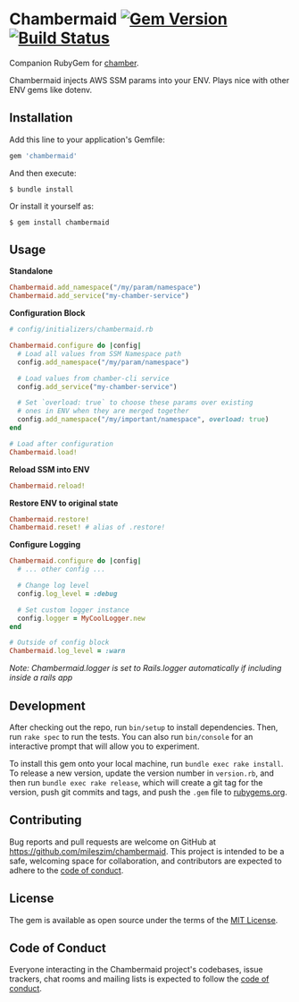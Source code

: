 # Chambermaid [![Gem Version](https://badge.fury.io/rb/chambermaid.svg)](https://badge.fury.io/rb/chambermaid) [![Build Status](https://travis-ci.com/mileszim/chambermaid.svg?branch=master)](https://travis-ci.com/mileszim/chambermaid)

Companion RubyGem for [chamber](https://github.com/segmentio/chamber).

Chambermaid injects AWS SSM params into your ENV. Plays nice with other ENV gems like dotenv.

## Installation

Add this line to your application's Gemfile:

```ruby
gem 'chambermaid'
```

And then execute:

    $ bundle install

Or install it yourself as:

    $ gem install chambermaid

## Usage

**Standalone**

```ruby
Chambermaid.add_namespace("/my/param/namespace")
Chambermaid.add_service("my-chamber-service")
```

**Configuration Block**

```ruby
# config/initializers/chambermaid.rb

Chambermaid.configure do |config|
  # Load all values from SSM Namespace path
  config.add_namespace("/my/param/namespace")

  # Load values from chamber-cli service
  config.add_service("my-chamber-service")

  # Set `overload: true` to choose these params over existing
  # ones in ENV when they are merged together
  config.add_namespace("/my/important/namespace", overload: true)
end

# Load after configuration
Chambermaid.load!
```

**Reload SSM into ENV**
```ruby
Chambermaid.reload!
```

**Restore ENV to original state**
```ruby
Chambermaid.restore!
Chambermaid.reset! # alias of .restore!
```

**Configure Logging**
```ruby
Chambermaid.configure do |config|
  # ... other config ...

  # Change log level
  config.log_level = :debug

  # Set custom logger instance
  config.logger = MyCoolLogger.new
end

# Outside of config block
Chambermaid.log_level = :warn
```

_Note: Chambermaid.logger is set to Rails.logger automatically if including inside a rails app_

## Development

After checking out the repo, run `bin/setup` to install dependencies. Then, run `rake spec` to run the tests. You can also run `bin/console` for an interactive prompt that will allow you to experiment.

To install this gem onto your local machine, run `bundle exec rake install`. To release a new version, update the version number in `version.rb`, and then run `bundle exec rake release`, which will create a git tag for the version, push git commits and tags, and push the `.gem` file to [rubygems.org](https://rubygems.org).

## Contributing

Bug reports and pull requests are welcome on GitHub at https://github.com/mileszim/chambermaid. This project is intended to be a safe, welcoming space for collaboration, and contributors are expected to adhere to the [code of conduct](https://github.com/mileszim/chambermaid/blob/master/CODE_OF_CONDUCT.md).


## License

The gem is available as open source under the terms of the [MIT License](https://opensource.org/licenses/MIT).

## Code of Conduct

Everyone interacting in the Chambermaid project's codebases, issue trackers, chat rooms and mailing lists is expected to follow the [code of conduct](https://github.com/mileszim/chambermaid/blob/master/CODE_OF_CONDUCT.md).
